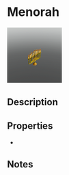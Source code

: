 # Menorah

![Menorah](../Cropped_Blocks/Christmas/Menorah.png)

## Description
<!-- Write a description for this block -->

## Properties
- <!-- List block properties here -->

## Notes
<!-- Any extra notes -->
